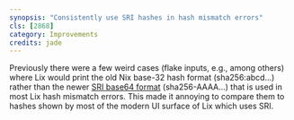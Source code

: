 ```yaml
---
synopsis: "Consistently use SRI hashes in hash mismatch errors"
cls: [2868]
category: Improvements
credits: jade
---
```

Previously there were a few weird cases (flake inputs, e.g., among others) where Lix would print the old Nix base-32 hash format (sha256:abcd...) rather than the newer [SRI base64 format](https://developer.mozilla.org/en-US/docs/Web/Security/Subresource_Integrity) (sha256-AAAA...) that is used in most Lix hash mismatch errors.
This made it annoying to compare them to hashes shown by most of the modern UI surface of Lix which uses SRI.
